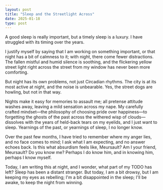 ```yaml
---
layout: post
title: "Sleep and the Streetlight Across"
date: 2025-01-18
type: post
---
```


A good sleep is really important, but a timely sleep is a luxury. I have struggled with its timing over the years.

I justify myself by saying that I am working on something important, or that night has a bit of calmness to it; with night, there come fewer distractions. The fallen mistful and humid silence is soothing, and the flickering yellow street light right across the street from my window has never been more comforting.

But night has its own problems, not just Circadian rhythms. The city is at its most active at night, and the noise is unbearable. Yes, the street dogs are howling, but not in that way. 

Nights make it easy for memories to assault me; all pretense attitude washes away, leaving a mild sensation across my nape. My carefully crafted mindset—the philosophy of choosing pride over happiness—to forgetting the ghosts of the past across the withered wisp of clouds—dissolves with the years of held-back tears on my eyelids, and I just want to sleep. Yearnings of the past, or yearnings of sleep, I no longer know.

Over the past few months, I have tried to remember where my anger lies, and no face comes to mind; I ask what I am expecting, and no answer echoes back. Is this what absurdism feels like, Meursault? Am I your friend, Meursault? Do you know me? Perhaps I do know him, and in knowing him, perhaps I know myself.

Today, I am writing this at night, and I wonder, what part of my TODO has left? Sleep has been a distant stranger. But today, I am a bit drowsy, but I am keeping my eyes as rebelling; I'm a bit disappointed in the sleep; I'll be awake, to keep the night from winning.
